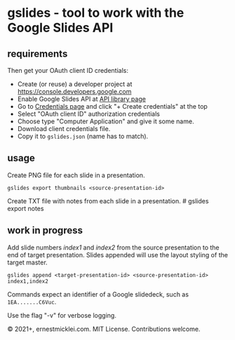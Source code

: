 # gslides - tool to work with the Google Slides API

## requirements

Then get your OAuth client ID credentials:

* Create (or reuse) a developer project at <https://console.developers.google.com>
* Enable Google Slides API at [API library page](https://console.developers.google.com/apis/library)
* Go to [Credentials page](https://console.developers.google.com/apis/credentials) and click "+ Create credentials" at the top
* Select "OAuth client ID" authorization credentials
* Choose type "Computer Application" and give it some name.
* Download client credentials file.
* Copy it to `gslides.json` (name has to match).

## usage

 Create PNG file for each slide in a presentation.
 
    gslides export thumbnails <source-presentation-id>

 Create TXT file with notes from each slide in a presentation.
    #
    gslides export notes <source-presentation-id>


## work in progress

Add slide numbers *index1* and *index2* from the source presentation to the end of target presentation.
Slides appended will use the layout styling of the target master.

    gslides append <target-presentation-id> <source-presentation-id> index1,index2

Commands expect an identifier of a Google slidedeck, such as `1EA.......C6Vuc`.

Use the flag "-v" for verbose logging.

&copy; 2021+, ernestmicklei.com. MIT License. Contributions welcome.